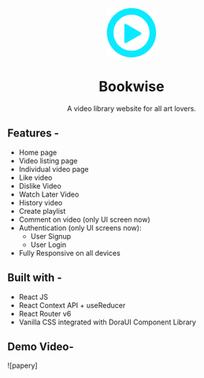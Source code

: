 <div align="center">
  <img src="./src/assets/logo.png" height="100" width="100" alt="logo"/>
  
# Bookwise
  A video library website for all art lovers.
</div>

## **Features -**

- Home page
- Video listing page
- Individual video page
- Like video
- Dislike Video
- Watch Later Video
- History video
- Create playlist
- Comment on video (only UI screen now)
- Authentication (only UI screens now):
  - User Signup
  - User Login
- Fully Responsive on all devices

## **Built with -**

- React JS
- React Context API + useReducer
- React Router v6
- Vanilla CSS integrated with DoraUI Component Library

## **Demo Video-**

![papery]
